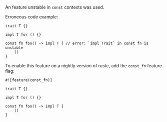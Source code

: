 An feature unstable in `const` contexts was used.

Erroneous code example:

```compile_fail,E0723
trait T {}

impl T for () {}

const fn foo() -> impl T { // error: `impl Trait` in const fn is unstable
    ()
}
```

To enable this feature on a nightly version of rustc, add the `const_fn`
feature flag:

```
#![feature(const_fn)]

trait T {}

impl T for () {}

const fn foo() -> impl T {
    ()
}
```
